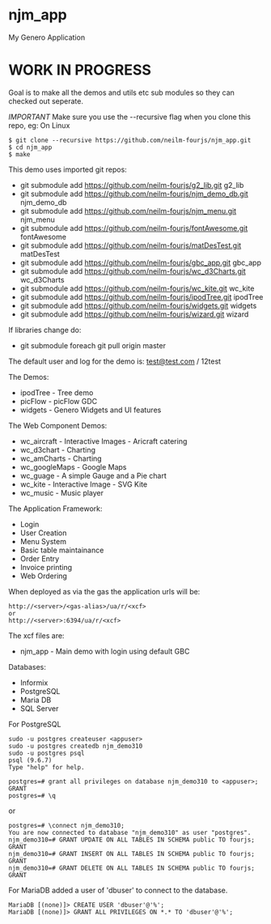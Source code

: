# njm_app
My Genero Application

# WORK IN PROGRESS
Goal is to make all the demos and utils etc sub modules so they can checked out seperate.


*IMPORTANT* Make sure you use the --recursive flag when you clone this repo, eg: On Linux
```
$ git clone --recursive https://github.com/neilm-fourjs/njm_app.git
$ cd njm_app
$ make
```

This demo uses imported git repos:
* git submodule add https://github.com/neilm-fourjs/g2_lib.git g2_lib
* git submodule add https://github.com/neilm-fourjs/njm_demo_db.git njm_demo_db
* git submodule add https://github.com/neilm-fourjs/njm_menu.git njm_menu
* git submodule add https://github.com/neilm-fourjs/fontAwesome.git fontAwesome
* git submodule add https://github.com/neilm-fourjs/matDesTest.git matDesTest
* git submodule add https://github.com/neilm-fourjs/gbc_app.git gbc_app
* git submodule add https://github.com/neilm-fourjs/wc_d3Charts.git wc_d3Charts
* git submodule add https://github.com/neilm-fourjs/wc_kite.git wc_kite
* git submodule add https://github.com/neilm-fourjs/ipodTree.git ipodTree
* git submodule add https://github.com/neilm-fourjs/widgets.git widgets
* git submodule add https://github.com/neilm-fourjs/wizard.git wizard

If libraries change do:
* git submodule foreach git pull origin master


The default user and log for the demo is:
test@test.com / 12test


The Demos:
* ipodTree - Tree demo
* picFlow - picFlow GDC
* widgets - Genero Widgets and UI features


The Web Component Demos:
* wc_aircraft - Interactive Images - Aricraft catering
* wc_d3chart - Charting
* wc_amCharts - Charting
* wc_googleMaps - Google Maps
* wc_guage - A simple Gauge and a Pie chart
* wc_kite - Interactive Image - SVG Kite
* wc_music - Music player


The Application Framework:
* Login
* User Creation
* Menu System
* Basic table maintainance
* Order Entry
* Invoice printing
* Web Ordering



When deployed as via the gas the application urls will be:
```
http://<server>/<gas-alias>/ua/r/<xcf>
or
http://<server>:6394/ua/r/<xcf>
```

The xcf files are:
* njm_app - Main demo with login using default GBC


Databases:
* Informix
* PostgreSQL
* Maria DB
* SQL Server


For PostgreSQL
```
sudo -u postgres createuser <appuser>
sudo -u postgres createdb njm_demo310
sudo -u postgres psql
psql (9.6.7)
Type "help" for help.

postgres=# grant all privileges on database njm_demo310 to <appuser>;
GRANT
postgres=# \q
```

or
```
postgres=# \connect njm_demo310;
You are now connected to database "njm_demo310" as user "postgres".
njm_demo310=# GRANT UPDATE ON ALL TABLES IN SCHEMA public TO fourjs;
GRANT
njm_demo310=# GRANT INSERT ON ALL TABLES IN SCHEMA public TO fourjs;
GRANT
njm_demo310=# GRANT DELETE ON ALL TABLES IN SCHEMA public TO fourjs;
GRANT
```

For MariaDB added a user of 'dbuser' to connect to the database.
```
MariaDB [(none)]> CREATE USER 'dbuser'@'%';
MariaDB [(none)]> GRANT ALL PRIVILEGES ON *.* TO 'dbuser'@'%';
```

